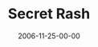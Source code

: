 ---
layout: message
category: message
series: "The Joneses"
title: "Secret Rash"
date: 2006-11-25-00-00
message_id: 41
audio: "http://s3.amazonaws.com/crossroads-media/media/legacy/mp3/The_Joneses_4_Secret_Rash_11-26-06_Tome.mp3"
audio-duration: "40:26"
flag: "N"
---